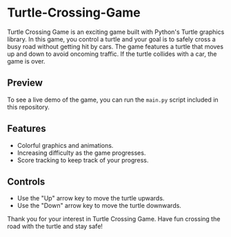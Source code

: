 # Turtle-Crossing-Game

Turtle Crossing Game is an exciting game built with Python's Turtle graphics library. In this game, you control a turtle and your goal is to safely cross a busy road without getting hit by cars. The game features a turtle that moves up and down to avoid oncoming traffic. If the turtle collides with a car, the game is over.

## Preview

To see a live demo of the game, you can run the `main.py` script included in this repository.

## Features

- Colorful graphics and animations.
- Increasing difficulty as the game progresses.
- Score tracking to keep track of your progress.

## Controls

- Use the "Up" arrow key to move the turtle upwards.
- Use the "Down" arrow key to move the turtle downwards.


Thank you for your interest in Turtle Crossing Game. Have fun crossing the road with the turtle and stay safe!
